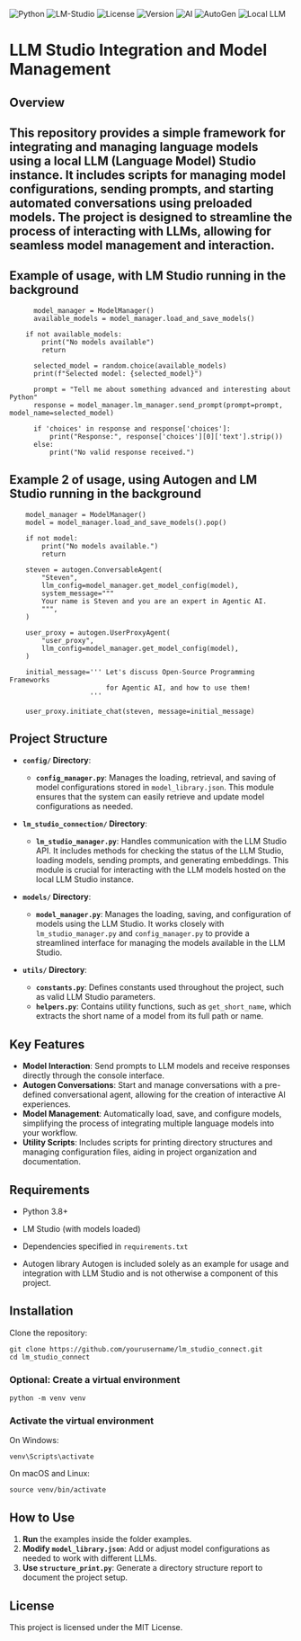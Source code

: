 ![Python](https://img.shields.io/badge/language-Python-blue.svg)
![LM-Studio](https://img.shields.io/badge/LLM-LM--Studio-green.svg)
![License](https://img.shields.io/badge/license-MIT-yellow.svg)
![Version](https://img.shields.io/badge/version-0.1.0-brightgreen.svg)
![AI](https://img.shields.io/badge/AI-enabled-blue.svg)
![AutoGen](https://img.shields.io/badge/framework-AutoGen-orange.svg)
![Local LLM](https://img.shields.io/badge/LLM-Local-red.svg)

# LLM Studio Integration and Model Management

## Overview
This repository provides a simple framework for integrating and managing language models using a local LLM (Language Model) Studio instance. 
It includes scripts for managing model configurations, sending prompts, and starting automated conversations using preloaded models. 
The project is designed to streamline the process of interacting with LLMs, allowing for seamless model management and interaction.
------------
## Example of usage, with LM Studio running in the background

```
      model_manager = ModelManager()
      available_models = model_manager.load_and_save_models()
      
    if not available_models:
        print("No models available")
        return

      selected_model = random.choice(available_models)
      print(f"Selected model: {selected_model}")

      prompt = "Tell me about something advanced and interesting about Python"
      response = model_manager.lm_manager.send_prompt(prompt=prompt, model_name=selected_model)
  
      if 'choices' in response and response['choices']:
          print("Response:", response['choices'][0]['text'].strip())
      else:
          print("No valid response received.")
```
## Example 2 of usage, using Autogen and LM Studio running in the background
```
    model_manager = ModelManager()
    model = model_manager.load_and_save_models().pop()
    
    if not model:
        print("No models available.")
        return
        
    steven = autogen.ConversableAgent(
        "Steven",
        llm_config=model_manager.get_model_config(model),
        system_message="""
        Your name is Steven and you are an expert in Agentic AI.
        """,
    )

    user_proxy = autogen.UserProxyAgent(
        "user_proxy",
        llm_config=model_manager.get_model_config(model),
    )
    
    initial_message=''' Let's discuss Open-Source Programming Frameworks 
                        for Agentic AI, and how to use them!
                    '''

    user_proxy.initiate_chat(steven, message=initial_message)
```

## Project Structure

- **`config/` Directory**:
  - **`config_manager.py`**: Manages the loading, retrieval, and saving of model configurations stored in `model_library.json`. This module ensures that the system can easily retrieve and update model configurations as needed.

- **`lm_studio_connection/` Directory**:
  - **`lm_studio_manager.py`**: Handles communication with the LLM Studio API. It includes methods for checking the status of the LLM Studio, loading models, sending prompts, and generating embeddings. This module is crucial for interacting with the LLM models hosted on the local LLM Studio instance.

- **`models/` Directory**:
  - **`model_manager.py`**: Manages the loading, saving, and configuration of models using the LLM Studio. It works closely with `lm_studio_manager.py` and `config_manager.py` to provide a streamlined interface for managing the models available in the LLM Studio.

- **`utils/` Directory**:
  - **`constants.py`**: Defines constants used throughout the project, such as valid LLM Studio parameters.
  - **`helpers.py`**: Contains utility functions, such as `get_short_name`, which extracts the short name of a model from its full path or name.

## Key Features

- **Model Interaction**: Send prompts to LLM models and receive responses directly through the console interface.
- **Autogen Conversations**: Start and manage conversations with a pre-defined conversational agent, allowing for the creation of interactive AI experiences.
- **Model Management**: Automatically load, save, and configure models, simplifying the process of integrating multiple language models into your workflow.
- **Utility Scripts**: Includes scripts for printing directory structures and managing configuration files, aiding in project organization and documentation.

## Requirements

- Python 3.8+
- LM Studio (with models loaded)
- Dependencies specified in `requirements.txt` 

- Autogen library
Autogen is included solely as an example for usage and integration with LLM Studio and is not otherwise a component of this project.

## Installation

Clone the repository:
```
git clone https://github.com/yourusername/lm_studio_connect.git
cd lm_studio_connect
```

### Optional: Create a virtual environment
```
python -m venv venv
```
### Activate the virtual environment

On Windows:
```
venv\Scripts\activate
```

On macOS and Linux:
```
source venv/bin/activate
```

## How to Use

1. **Run** the examples inside the folder examples.
2. **Modify `model_library.json`**: Add or adjust model configurations as needed to work with different LLMs.
3. **Use `structure_print.py`**: Generate a directory structure report to document the project setup.

## License

This project is licensed under the MIT License.
